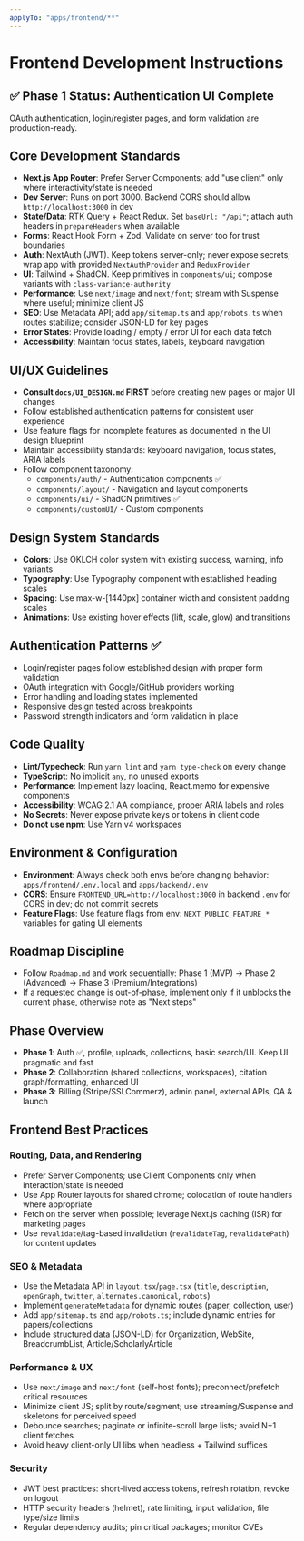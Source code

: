 ```yaml
---
applyTo: "apps/frontend/**"
---
```


# Frontend Development Instructions

## ✅ Phase 1 Status: Authentication UI Complete

OAuth authentication, login/register pages, and form validation are production-ready.

## Core Development Standards

- **Next.js App Router**: Prefer Server Components; add "use client" only where interactivity/state is needed
- **Dev Server**: Runs on port 3000. Backend CORS should allow `http://localhost:3000` in dev
- **State/Data**: RTK Query + React Redux. Set `baseUrl: "/api"`; attach auth headers in `prepareHeaders` when available
- **Forms**: React Hook Form + Zod. Validate on server too for trust boundaries
- **Auth**: NextAuth (JWT). Keep tokens server-only; never expose secrets; wrap app with provided `NextAuthProvider` and `ReduxProvider`
- **UI**: Tailwind + ShadCN. Keep primitives in `components/ui`; compose variants with `class-variance-authority`
- **Performance**: Use `next/image` and `next/font`; stream with Suspense where useful; minimize client JS
- **SEO**: Use Metadata API; add `app/sitemap.ts` and `app/robots.ts` when routes stabilize; consider JSON-LD for key pages
- **Error States**: Provide loading / empty / error UI for each data fetch
- **Accessibility**: Maintain focus states, labels, keyboard navigation

## UI/UX Guidelines

- **Consult `docs/UI_DESIGN.md` FIRST** before creating new pages or major UI changes
- Follow established authentication patterns for consistent user experience
- Use feature flags for incomplete features as documented in the UI design blueprint
- Maintain accessibility standards: keyboard navigation, focus states, ARIA labels
- Follow component taxonomy:
  - `components/auth/` - Authentication components ✅
  - `components/layout/` - Navigation and layout components
  - `components/ui/` - ShadCN primitives ✅
  - `components/customUI/` - Custom components

## Design System Standards

- **Colors**: Use OKLCH color system with existing success, warning, info variants
- **Typography**: Use Typography component with established heading scales
- **Spacing**: Use max-w-[1440px] container width and consistent padding scales
- **Animations**: Use existing hover effects (lift, scale, glow) and transitions

## Authentication Patterns ✅

- Login/register pages follow established design with proper form validation
- OAuth integration with Google/GitHub providers working
- Error handling and loading states implemented
- Responsive design tested across breakpoints
- Password strength indicators and form validation in place

## Code Quality

- **Lint/Typecheck**: Run `yarn lint` and `yarn type-check` on every change
- **TypeScript**: No implicit `any`, no unused exports
- **Performance**: Implement lazy loading, React.memo for expensive components
- **Accessibility**: WCAG 2.1 AA compliance, proper ARIA labels and roles
- **No Secrets**: Never expose private keys or tokens in client code
- **Do not use npm**: Use Yarn v4 workspaces

## Environment & Configuration

- **Environment**: Always check both envs before changing behavior: `apps/frontend/.env.local` and `apps/backend/.env`
- **CORS**: Ensure `FRONTEND_URL=http://localhost:3000` in backend `.env` for CORS in dev; do not commit secrets
- **Feature Flags**: Use feature flags from env: `NEXT_PUBLIC_FEATURE_*` variables for gating UI elements

## Roadmap Discipline

- Follow `Roadmap.md` and work sequentially: Phase 1 (MVP) → Phase 2 (Advanced) → Phase 3 (Premium/Integrations)
- If a requested change is out-of-phase, implement only if it unblocks the current phase, otherwise note as "Next steps"

## Phase Overview

- **Phase 1**: Auth ✅, profile, uploads, collections, basic search/UI. Keep UI pragmatic and fast
- **Phase 2**: Collaboration (shared collections, workspaces), citation graph/formatting, enhanced UI
- **Phase 3**: Billing (Stripe/SSLCommerz), admin panel, external APIs, QA & launch

## Frontend Best Practices

### Routing, Data, and Rendering

- Prefer Server Components; use Client Components only when interaction/state is needed
- Use App Router layouts for shared chrome; colocation of route handlers where appropriate
- Fetch on the server when possible; leverage Next.js caching (ISR) for marketing pages
- Use `revalidate`/tag-based invalidation (`revalidateTag`, `revalidatePath`) for content updates

### SEO & Metadata

- Use the Metadata API in `layout.tsx`/`page.tsx` (`title`, `description`, `openGraph`, `twitter`, `alternates.canonical`, `robots`)
- Implement `generateMetadata` for dynamic routes (paper, collection, user)
- Add `app/sitemap.ts` and `app/robots.ts`; include dynamic entries for papers/collections
- Include structured data (JSON-LD) for Organization, WebSite, BreadcrumbList, Article/ScholarlyArticle

### Performance & UX

- Use `next/image` and `next/font` (self-host fonts); preconnect/prefetch critical resources
- Minimize client JS; split by route/segment; use streaming/Suspense and skeletons for perceived speed
- Debounce searches; paginate or infinite-scroll large lists; avoid N+1 client fetches
- Avoid heavy client-only UI libs when headless + Tailwind suffices

### Security

- JWT best practices: short-lived access tokens, refresh rotation, revoke on logout
- HTTP security headers (helmet), rate limiting, input validation, file type/size limits
- Regular dependency audits; pin critical packages; monitor CVEs
